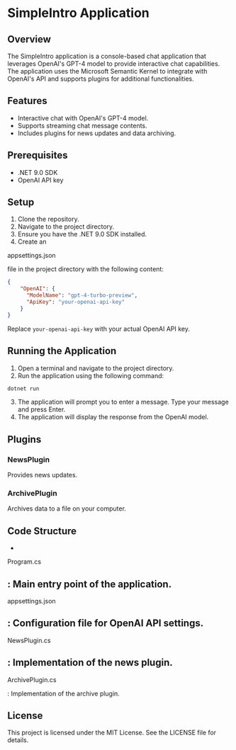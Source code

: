 # SimpleIntro Application

## Overview

The SimpleIntro application is a console-based chat application that leverages OpenAI's GPT-4 model to provide interactive chat capabilities. The application uses the Microsoft Semantic Kernel to integrate with OpenAI's API and supports plugins for additional functionalities.

## Features

- Interactive chat with OpenAI's GPT-4 model.
- Supports streaming chat message contents.
- Includes plugins for news updates and data archiving.

## Prerequisites

- .NET 9.0 SDK
- OpenAI API key

## Setup

1. Clone the repository.
2. Navigate to the project directory.
3. Ensure you have the .NET 9.0 SDK installed.
4. Create an 

appsettings.json

 file in the project directory with the following content:

```json
{
    "OpenAI": {
      "ModelName": "gpt-4-turbo-preview",
      "ApiKey": "your-openai-api-key"
    }
}
```

Replace `your-openai-api-key` with your actual OpenAI API key.

## Running the Application

1. Open a terminal and navigate to the project directory.
2. Run the application using the following command:

```sh
dotnet run
```

3. The application will prompt you to enter a message. Type your message and press Enter.
4. The application will display the response from the OpenAI model.

## Plugins

### NewsPlugin

Provides news updates.

### ArchivePlugin

Archives data to a file on your computer.

## Code Structure

- 

Program.cs

: Main entry point of the application.
- 

appsettings.json

: Configuration file for OpenAI API settings.
- 

NewsPlugin.cs

: Implementation of the news plugin.
- 

ArchivePlugin.cs

: Implementation of the archive plugin.

## License

This project is licensed under the MIT License. See the LICENSE file for details.